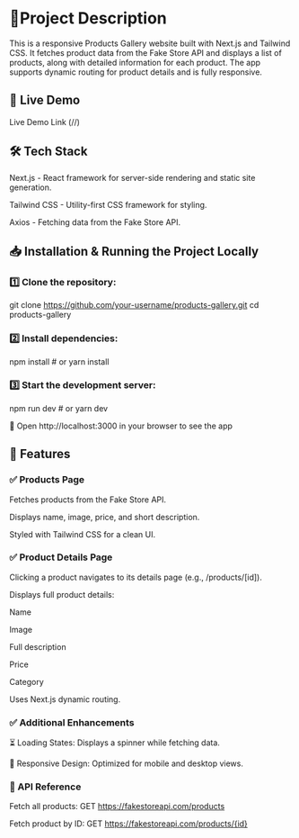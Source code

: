 # 📌Project Description

This is a responsive Products Gallery website built with Next.js and Tailwind CSS. It fetches product data from the Fake Store API and displays a list of products, along with detailed information for each product. The app supports dynamic routing for product details and is fully responsive.

## 🚀 Live Demo

Live Demo Link (//)


## 🛠 Tech Stack

Next.js - React framework for server-side rendering and static site generation.

Tailwind CSS - Utility-first CSS framework for styling.

Axios - Fetching data from the Fake Store API.

## 📥 Installation & Running the Project Locally

### 1️⃣ Clone the repository:

git clone https://github.com/your-username/products-gallery.git
cd products-gallery

### 2️⃣ Install dependencies:

npm install  # or yarn install

### 3️⃣ Start the development server:

npm run dev  # or yarn dev

🔹 Open http://localhost:3000 in your browser to see the app



## 📌 Features

### ✅ Products Page

Fetches products from the Fake Store API.

Displays name, image, price, and short description.

Styled with Tailwind CSS for a clean UI.

### ✅ Product Details Page

Clicking a product navigates to its details page (e.g., /products/[id]).

Displays full product details:

Name

Image

Full description

Price

Category

Uses Next.js dynamic routing.

### ✅ Additional Enhancements


⏳ Loading States: Displays a spinner while fetching data.

📱 Responsive Design: Optimized for mobile and desktop views.

### 🔗 API Reference

Fetch all products: GET https://fakestoreapi.com/products

Fetch product by ID: GET https://fakestoreapi.com/products/{id}

